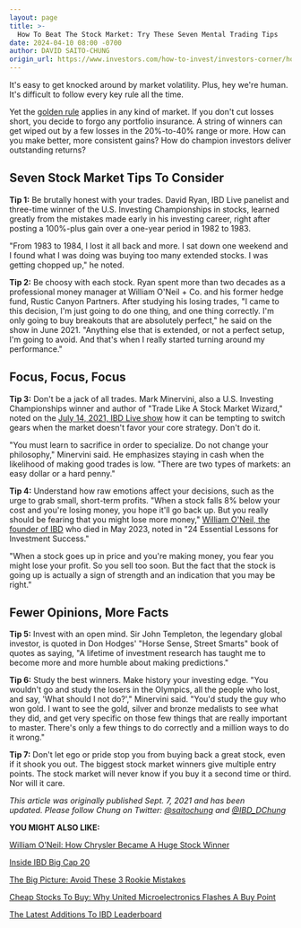 ```yaml
---
layout: page
title: >-
  How To Beat The Stock Market: Try These Seven Mental Trading Tips
date: 2024-04-10 08:00 -0700
author: DAVID SAITO-CHUNG
origin_url: https://www.investors.com/how-to-invest/investors-corner/how-to-beat-stock-market-7-mental-tips
---
```





It's easy to get knocked around by market volatility. Plus, hey we're human. It's difficult to follow every key rule all the time.




Yet the [golden rule](http://www.investors.com/how-to-invest/investors-corner/still-the-no-1-rule-for-stock-investors-always-cut-your-losses-short/) applies in any kind of market. If you don't cut losses short, you decide to forgo any portfolio insurance. A string of winners can get wiped out by a few losses in the 20%-to-40% range or more. How can you make better, more consistent gains? How do champion investors deliver outstanding returns?


Seven Stock Market Tips To Consider
-----------------------------------


**Tip 1:** Be brutally honest with your trades. David Ryan, IBD Live panelist and three-time winner of the U.S. Investing Championships in stocks, learned greatly from the mistakes made early in his investing career, right after posting a 100%-plus gain over a one-year period in 1982 to 1983.


"From 1983 to 1984, I lost it all back and more. I sat down one weekend and I found what I was doing was buying too many extended stocks. I was getting chopped up," he noted.


**Tip 2:** Be choosy with each stock. Ryan spent more than two decades as a professional money manager at William O'Neil + Co. and his former hedge fund, Rustic Canyon Partners. After studying his losing trades, "I came to this decision, I'm just going to do one thing, and one thing correctly. I'm only going to buy breakouts that are absolutely perfect," he said on the show in June 2021. "Anything else that is extended, or not a perfect setup, I'm going to avoid. And that's when I really started turning around my performance."


Focus, Focus, Focus
-------------------


**Tip 3:** Don't be a jack of all trades. Mark Minervini, also a U.S. Investing Championships winner and author of "Trade Like A Stock Market Wizard," noted on the [July 14, 2021, IBD Live show](https://shop.investors.com/offer/splashresponsive.aspx?id=IBD-Live) how it can be tempting to switch gears when the market doesn't favor your core strategy. Don't do it.


"You must learn to sacrifice in order to specialize. Do not change your philosophy," Minervini said. He emphasizes staying in cash when the likelihood of making good trades is low. "There are two types of markets: an easy dollar or a hard penny."


**Tip 4:** Understand how raw emotions affect your decisions, such as the urge to grab small, short-term profits. "When a stock falls 8% below your cost and you're losing money, you hope it'll go back up. But you really should be fearing that you might lose more money," [William O'Neil, the founder of IBD](https://www.investors.com/news/william-oneil-legendary-investor-and-founder-of-investors-business-daily-dies-at-90/) who died in May 2023, noted in "24 Essential Lessons for Investment Success."


"When a stock goes up in price and you're making money, you fear you might lose your profit. So you sell too soon. But the fact that the stock is going up is actually a sign of strength and an indication that you may be right."


Fewer Opinions, More Facts
--------------------------


**Tip 5:** Invest with an open mind. Sir John Templeton, the legendary global investor, is quoted in Don Hodges' "Horse Sense, Street Smarts" book of quotes as saying, "A lifetime of investment research has taught me to become more and more humble about making predictions."


**Tip 6:** Study the best winners. Make history your investing edge. "You wouldn't go and study the losers in the Olympics, all the people who lost, and say, 'What should I not do?'," Minervini said. "You'd study the guy who won gold. I want to see the gold, silver and bronze medalists to see what they did, and get very specific on those few things that are really important to master. There's only a few things to do correctly and a million ways to do it wrong."


**Tip 7:** Don't let ego or pride stop you from buying back a great stock, even if it shook you out. The biggest stock market winners give multiple entry points. The stock market will never know if you buy it a second time or third. Nor will it care.


*This article was originally published Sept. 7, 2021 and has been updated. Please follow Chung on Twitter: [@saitochung](https://twitter.com/SaitoChung) and [@IBD\_DChung](https://twitter.com/IBD_DChung)*


**YOU MIGHT ALSO LIKE:**


[William O'Neil: How Chrysler Became A Huge Stock Winner](https://www.investors.com/how-to-invest/investors-corner/william-oneil-on-growth-stocks-why-chrysler-was-a-huge-stock-market-winner/)


[Inside IBD Big Cap 20](https://research.investors.com/stock-lists/big-cap-20/)


[The Big Picture: Avoid These 3 Rookie Mistakes](https://www.investors.com/market-trend/the-big-picture/stocks-today-end-mixed-as-nasdaq-outperforms-avoid-these-3-rookie-investor-mistakes/)


[Cheap Stocks To Buy: Why United Microelectronics Flashes A Buy Point](https://www.investors.com/research/cheap-stocks-to-buy/)


[The Latest Additions To IBD Leaderboard](https://leaderboard.investors.com/#/leaders/leadersnearabuypoint)




